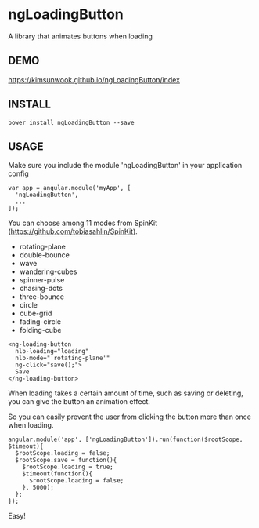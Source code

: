 ngLoadingButton
=======

A library that animates buttons when loading



DEMO
-------
https://kimsunwook.github.io/ngLoadingButton/index



INSTALL
-------

```
bower install ngLoadingButton --save
```



USAGE
-----

Make sure you include the module 'ngLoadingButton' in your application config

```
var app = angular.module('myApp', [
  'ngLoadingButton',
  ...
]);
```

You can choose among 11 modes from SpinKit (https://github.com/tobiasahlin/SpinKit).
  - rotating-plane
  - double-bounce
  - wave
  - wandering-cubes
  - spinner-pulse
  - chasing-dots
  - three-bounce
  - circle
  - cube-grid
  - fading-circle
  - folding-cube

```
<ng-loading-button
  nlb-loading="loading"
  nlb-mode="'rotating-plane'"
  ng-click="save();">
  Save
</ng-loading-button>
```

When loading takes a certain amount of time, such as saving or deleting, you can give the button an animation effect.

So you can easily prevent the user from clicking the button more than once when loading.

```
angular.module('app', ['ngLoadingButton']).run(function($rootScope, $timeout){
  $rootScope.loading = false;
  $rootScope.save = function(){
    $rootScope.loading = true;
    $timeout(function(){
      $rootScope.loading = false;
    }, 5000);
  };
});
```

Easy!
